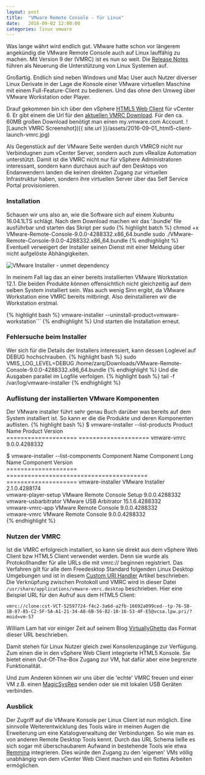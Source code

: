 ```yaml
---
layout: post
title:  "VMware Remote Console - für Linux"
date:   2016-09-02 12:00:00
categories: linux vmware
---
```


Was lange währt wird endlich gut. VMware hatte schon vor längerem angekündig die VMware Remote Console auch auf Linux lauffähig zu machen. Mit Version 9 der (VMRC) ist es nun so weit. Die [Release Notes] führen als Neuerung die Unterstützung von Linux Systemen auf.

Großartig. Endlich sind neben Windows und Mac User auch Nutzer diverser Linux Derivate in der Lage die Konsole einer VMware virtuellen Maschine mit einem Full-Feature-Client zu bedienen. Und das ohne den Umweg über VMware Workstation oder Player.

Drauf gekommen bin ich über den vSphere [HTML5 Web Client] für vCenter 6.
Er gibt einem die Url für den [aktuellen VMRC Download]. Für den ca. 60MB großen Download benötigt man einen my.vmware.com Account.
![Launch VMRC Screenshot]({{ site.url }}/assets/2016-09-01_html5-client-launch-vmrc.jpg)

Als Gegenstück auf der VMware Seite werden durch VMRC9 nicht nur Verbindugnen zum vCenter Server, sondern auch
zum vRealize Automation unterstützt. Damit ist die VMRC nicht nur für vSphere Administratoren interessant,
sondern kann durchaus auch auf den Desktops von Endanwendern landen die keinen direkten Zugang zur virtuellen Infrastruktur haben, sondern ihre virtuellen Server über das Self Service Portal provisionieren.


### Installation
Schauen wir uns also an, wie die Software sich auf einem Xubuntu 16.04.1LTS schlägt.
Nach dem Download machen wir das '.bundle' file ausführbar und starten das Skript per sudo
{% highlight batch %}
chmod +x VMware-Remote-Console-9.0.0-4288332.x86_64.bundle
sudo ./VMware-Remote-Console-9.0.0-4288332.x86_64.bundle
{% endhighlight %}
Eventuell verweigert der Installer seinen Dienst mit einer Meldung über nicht aufgelöste Abhängigkeiten.

![VMware Installer - unmet dependency]({{site.url}}/assets/2016-09-02_vmrc-installer-failed-dependency.png)

In meinem Fall lag das an einer bereits installierten VMware Workstation 12.1. Die beiden Produkte können offensichtlich nicht gleichzeitig auf dem selben System installiert sein. Was auch wenig Sinn ergibt, da VMware Workstation eine VMRC bereits mitbringt.
Also deinstallieren wir die Workstation erstmal.

{% highlight bash %}
vmware-installer  --uninstall-product=vmware-workstation```
{% endhighlight %}
Und starten die Installation erneut.


### Fehlersuche beim Installer
Wer sich für die Details der Installers interessiert, kann dessen Loglevel auf DEBUG hochschrauben.
{% highlight bash %}
sudo VMIS_LOG_LEVEL=DEBUG /home/zarq/Downloads/VMware-Remote-Console-9.0.0-4288332.x86_64.bundle
{% endhighlight %}
Und die Ausgaben parallel im Logfile verfolgen.
{% highlight bash %}
tail -f /var/log/vmware-installer
{% endhighlight %}

### Auflistung der installierten VMware Komponenten
Der VMware installer führt sehr genau Buch darüber was bereits auf dem System installiert ist.
So kann er die die Produkte und deren Komponenten auflisten.
{% highlight bash %}
$ vmware-installer --list-products
Product Name         Product Version     
==================== ====================
vmware-vmrc          9.0.0.4288332       

$ vmware-installer --list-components
Component Name       Component Long Name                      Component Version   
==================== ======================================== ====================
vmware-installer     VMware Installer                         2.1.0.4288174       
vmware-player-setup  VMware Remote Console Setup              9.0.0.4288332       
vmware-usbarbitrator VMware USB Arbitrator                    15.1.6.4288332      
vmware-vmrc-app      VMware Remote Console                    9.0.0.4288332       
vmware-vmrc          VMware Remote Console                    9.0.0.4288332       
{% endhighlight %}

### Nutzen der VMRC
Ist die VMRC erfolgreich installiert, so kann sie direkt aus dem vSphere Web Client bzw HTML5 Client verwendet werden.
Denn sie wurde als Protokollhandler für alle URLs die mit vmrc:// beginnen registriert. Das Verfahren gilt für alle dem Freedesktop Standard folgenden Linux Desktop Umgebungen und ist in diesem [Custom URI Handler] Artikel beschrieben. Die Verknüpfung zwischen Protokoll und VMRC wird in dieser Datei ```/usr/share/applications/vmware-vmrc.desktop``` beschrieben.
Hier eine Beispiel URL für den Aufruf aus dem HTML5 Client:

```vmrc://clone:cst-VCT-52597724-f4c2-3a6d-a2fb-16692a099ced--tp-76-5B-1B-87-85-C2-5F-5A-A1-21-34-A8-6B-56-82-10-16-53-4F-E5@vcsa.lpw.pri/?moid=vm-57```

William Lam hat vor einiger Zeit auf seinem Blog [VirtuallyGhetto] das Format dieser URL beschrieben.

Damit stehen für Linux Nutzer gleich zwei Konsolenzugänge zur Verfügung. Zum einen die in den vSphere Web Client integrierte HTML5 Konsole. Sie bietet einen Out-Of-The-Box Zugang zur VM, hat dafür aber eine begrenzte Funktionalität.

Und zum Anderen können wir uns über die 'echte' VMRC freuen und einer VM z.B. einen [MagicSysReq] senden oder sie mit lokalen USB Geräten verbinden.

### Ausblick
Der Zugriff auf die VMware Konsole per Linux Client ist nun möglich. Eine sinnvolle Weiterentwicklung des Tools wäre in meinen Augen die Erweiterung um eine Katalogverwaltung der Verbindungen. So wie man es von anderen Remote Desktop Tools kennt. Durch das URL Schema ließe es sich sogar mit überschaubarem Aufwand in bestehende Tools wie etwa [Remmina] integrieren.
Dies würde den Zugang zu den 'eigenen' VMs völlig unabhängig von dem vCenter Web Client machen und ein flottes Arbeiten ermöglichen.

[HTML5 Web Client]: https://labs.vmware.com/flings/vsphere-html5-web-client
[aktuellen VMRC Download]: https://www.vmware.com/go/download-vmrc
[Release Notes]: http://pubs.vmware.com/Release_Notes/en/vmrc/90/vmrc-90-release-notes.html
[MagicSysReq]: https://www.kernel.org/doc/Documentation/sysrq.txt
[VirtuallyGhetto]: http://www.virtuallyghetto.com/2014/10/standalone-vmrc-vm-remote-console-re-introduced-in-vsphere-5-5-update-2b.html
[Custom URI handler]: http://edoceo.com/howto/xfce-custom-uri-handler
[Remmina]: http://www.remmina.org
